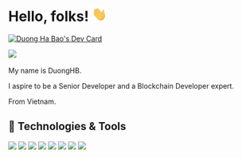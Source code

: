 # Hello, folks! <img src="https://github.com/duonghb53/duonghb53/blob/main/wave.gif" width="30px">

<a href="https://app.daily.dev/duonghb53"><img src="https://api.daily.dev/devcards/v2/dgJX4qrV91ulVIWcfq3mb.png?r=jwg&type=wide" width="652" alt="Duong Ha Bao's Dev Card"/></a>

 <img src="https://github-readme-stats.vercel.app/api?username=duonghb53&show_icons=true">

 
My name is DuongHB.

I aspire to be a Senior Developer and a Blockchain Developer expert.


From Vietnam.

## 🔧 Technologies & Tools
![](https://img.shields.io/badge/OS-Linux-informational?style=flat&logo=linux&logoColor=white&color=2bbc8a)
![](https://img.shields.io/badge/Code-CSharp-informational?style=flat&logo=CSharp&logoColor=white&color=2bbc8a)
![](https://img.shields.io/badge/Code-Rust-informational?style=flat&logo=Rust&logoColor=white&color=2bbc8a)
![](https://img.shields.io/badge/Code-Substrate-informational?style=flat&logo=Parity%20Substrate&logoColor=white&color=2bbc8a)
![](https://img.shields.io/badge/Code-Python-informational?style=flat&logo=python&logoColor=white&color=2bbc8a)
![](https://img.shields.io/badge/Code-Angular-informational?style=flat&logo=Angular&logoColor=white&color=2bbc8a)
![](https://img.shields.io/badge/Code-Swift-informational?style=flat&logo=Swift&logoColor=white&color=2bbc8a)
![](https://img.shields.io/badge/Code-NodeJS-informational?style=flat&logo=Javascript&logoColor=white&color=2bbc8a)

